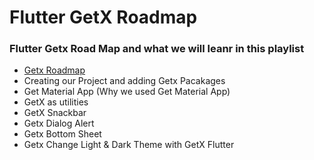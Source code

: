 # Flutter GetX Roadmap

### Flutter Getx Road Map and what we will leanr in this playlist
- [Getx Roadmap](https://youtu.be/hNTvw4H5sls)
- Creating our Project and adding Getx Pacakages
- Get Material App (Why we used Get Material App)
- GetX as utilities 
- GetX Snackbar
- Getx Dialog Alert
- Getx Bottom Sheet
- Getx Change Light & Dark Theme with GetX Flutter 
